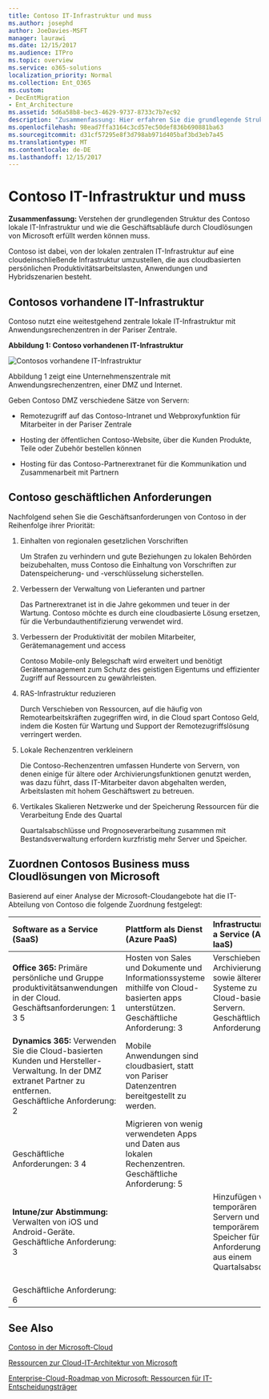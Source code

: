 ```yaml
---
title: Contoso IT-Infrastruktur und muss
ms.author: josephd
author: JoeDavies-MSFT
manager: laurawi
ms.date: 12/15/2017
ms.audience: ITPro
ms.topic: overview
ms.service: o365-solutions
localization_priority: Normal
ms.collection: Ent_O365
ms.custom:
- DecEntMigration
- Ent_Architecture
ms.assetid: 5d6a58b8-bec3-4629-9737-8733c7b7ec92
description: "Zusammenfassung: Hier erfahren Sie die grundlegende Struktur des Contoso lokale IT-Infrastruktur und wie die Geschäftsabläufe durch Cloudlösungen von Microsoft erfüllt werden können muss."
ms.openlocfilehash: 98ead7ffa3164c3cd57ec50def836b690881ba63
ms.sourcegitcommit: d31cf57295e8f3d798ab971d405baf3bd3eb7a45
ms.translationtype: MT
ms.contentlocale: de-DE
ms.lasthandoff: 12/15/2017
---
```

# <a name="contosos-it-infrastructure-and-needs"></a>Contoso IT-Infrastruktur und muss

 **Zusammenfassung:** Verstehen der grundlegenden Struktur des Contoso lokale IT-Infrastruktur und wie die Geschäftsabläufe durch Cloudlösungen von Microsoft erfüllt werden können muss.
  
Contoso ist dabei, von der lokalen zentralen IT-Infrastruktur auf eine cloudeinschließende Infrastruktur umzustellen, die aus cloudbasierten persönlichen Produktivitätsarbeitslasten, Anwendungen und Hybridszenarien besteht.

  
## <a name="contosos-existing-it-infrastructure"></a>Contosos vorhandene IT-Infrastruktur


Contoso nutzt eine weitestgehend zentrale lokale IT-Infrastruktur mit Anwendungsrechenzentren in der Pariser Zentrale.

  
**Abbildung 1: Contoso vorhandenen IT-Infrastruktur**

![Contosos vorhandene IT-Infrastruktur
](images/Contoso_Poster/Existing_IT.png)
  
Abbildung 1 zeigt eine Unternehmenszentrale mit Anwendungsrechenzentren, einer DMZ und Internet.
  
Geben Contoso DMZ verschiedene Sätze von Servern:
  
- Remotezugriff auf das Contoso-Intranet und Webproxyfunktion für Mitarbeiter in der Pariser Zentrale
    
- Hosting der öffentlichen Contoso-Website, über die Kunden Produkte, Teile oder Zubehör bestellen können
    
- Hosting für das Contoso-Partnerextranet für die Kommunikation und Zusammenarbeit mit Partnern
    
## <a name="contosos-business-needs"></a>Contoso geschäftlichen Anforderungen

Nachfolgend sehen Sie die Geschäftsanforderungen von Contoso in der Reihenfolge ihrer Priorität:
  
1. Einhalten von regionalen gesetzlichen Vorschriften
    
    Um Strafen zu verhindern und gute Beziehungen zu lokalen Behörden beizubehalten, muss Contoso die Einhaltung von Vorschriften zur Datenspeicherung- und -verschlüsselung sicherstellen.

    
2. Verbessern der Verwaltung von Lieferanten und partner
    
    Das Partnerextranet ist in die Jahre gekommen und teuer in der Wartung. Contoso möchte es durch eine cloudbasierte Lösung ersetzen, für die Verbundauthentifizierung verwendet wird.

    
3. Verbessern der Produktivität der mobilen Mitarbeiter, Gerätemanagement und access
    
    Contoso Mobile-only Belegschaft wird erweitert und benötigt Gerätemanagement zum Schutz des geistigen Eigentums und effizienter Zugriff auf Ressourcen zu gewährleisten.
    
4. RAS-Infrastruktur reduzieren
    
    Durch Verschieben von Ressourcen, auf die häufig von Remotearbeitskräften zugegriffen wird, in die Cloud spart Contoso Geld, indem die Kosten für Wartung und Support der Remotezugriffslösung verringert werden.

    
5. Lokale Rechenzentren verkleinern
    
    Die Contoso-Rechenzentren umfassen Hunderte von Servern, von denen einige für ältere oder Archivierungsfunktionen genutzt werden, was dazu führt, dass IT-Mitarbeiter davon abgehalten werden, Arbeitslasten mit hohem Geschäftswert zu betreuen.

    
6. Vertikales Skalieren Netzwerke und der Speicherung Ressourcen für die Verarbeitung Ende des Quartal
    
    Quartalsabschlüsse und Prognoseverarbeitung zusammen mit Bestandsverwaltung erfordern kurzfristig mehr Server und Speicher.

    
## <a name="mapping-contosos-business-needs-to-microsofts-cloud-offerings"></a>Zuordnen Contosos Business muss Cloudlösungen von Microsoft

Basierend auf einer Analyse der Microsoft-Cloudangebote hat die IT-Abteilung von Contoso die folgende Zuordnung festgelegt:
  
|**Software as a Service (SaaS)**|**Plattform als Dienst (Azure PaaS)**|**Infrastructure as a Service (Azure IaaS)**|
|:-----|:-----|:-----|
|**Office 365:** Primäre persönliche und Gruppe produktivitätsanwendungen in der Cloud. <br/> Geschäftsanforderungen: 1 3 5  <br/> |Hosten von Sales und Dokumente und Informationssysteme mithilfe von Cloud-basierten apps unterstützen.  <br/> Geschäftliche Anforderung: 3  <br/> |Verschieben Sie Archivierung sowie älterer Systeme zu Cloud-basierten Servern.  <br/> Geschäftliche Anforderung: 5  <br/> |
|**Dynamics 365:** Verwenden Sie die Cloud-basierten Kunden und Hersteller-Verwaltung. In der DMZ extranet Partner zu entfernen.<br/> Geschäftliche Anforderung: 2  <br/> |Mobile Anwendungen sind cloudbasiert, statt von Pariser Datenzentren bereitgestellt zu werden.
  <br/> Geschäftliche Anforderungen: 3 4  <br/> |Migrieren von wenig verwendeten Apps und Daten aus lokalen Rechenzentren.  <br/> Geschäftliche Anforderung: 5  <br/> |
|**Intune/zur Abstimmung:** Verwalten von iOS und Android-Geräte. <br/> Geschäftliche Anforderung: 3  <br/> ||Hinzufügen von temporären Servern und temporärem Speicher für Anforderungen aus einem Quartalsabschluss.
  <br/> Geschäftliche Anforderung: 6  <br/> |
   
## <a name="see-also"></a>See Also

[Contoso in der Microsoft-Cloud](contoso-in-the-microsoft-cloud.md)
  
[Ressourcen zur Cloud-IT-Architektur von Microsoft](microsoft-cloud-it-architecture-resources.md)

[Enterprise-Cloud-Roadmap von Microsoft: Ressourcen für IT-Entscheidungsträger](https://sway.com/FJ2xsyWtkJc2taRD)


